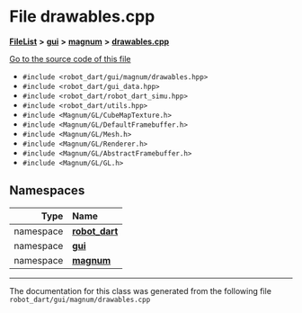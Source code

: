 

# File drawables.cpp



[**FileList**](files.md) **>** [**gui**](dir_6a9d4b7ec29c938d1d9a486c655cfc8a.md) **>** [**magnum**](dir_5d18adecbc10cabf3ca51da31f2acdd1.md) **>** [**drawables.cpp**](drawables_8cpp.md)

[Go to the source code of this file](drawables_8cpp_source.md)



* `#include <robot_dart/gui/magnum/drawables.hpp>`
* `#include <robot_dart/gui_data.hpp>`
* `#include <robot_dart/robot_dart_simu.hpp>`
* `#include <robot_dart/utils.hpp>`
* `#include <Magnum/GL/CubeMapTexture.h>`
* `#include <Magnum/GL/DefaultFramebuffer.h>`
* `#include <Magnum/GL/Mesh.h>`
* `#include <Magnum/GL/Renderer.h>`
* `#include <Magnum/GL/AbstractFramebuffer.h>`
* `#include <Magnum/GL/GL.h>`













## Namespaces

| Type | Name |
| ---: | :--- |
| namespace | [**robot\_dart**](namespacerobot__dart.md) <br> |
| namespace | [**gui**](namespacerobot__dart_1_1gui.md) <br> |
| namespace | [**magnum**](namespacerobot__dart_1_1gui_1_1magnum.md) <br> |





















































------------------------------
The documentation for this class was generated from the following file `robot_dart/gui/magnum/drawables.cpp`

